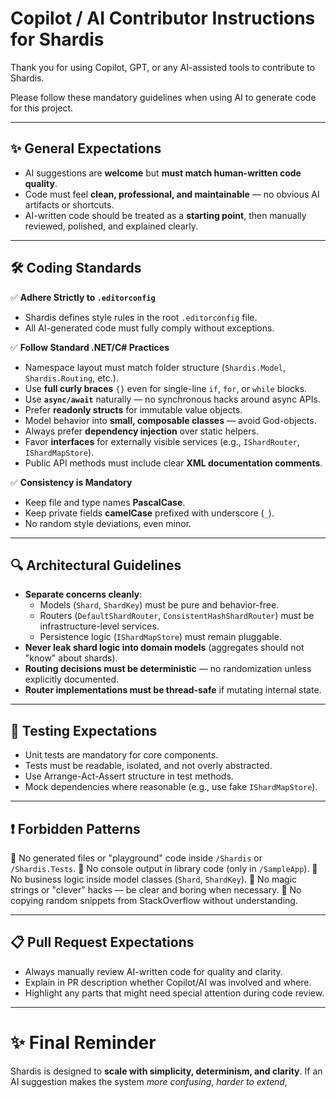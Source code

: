 # Copilot / AI Contributor Instructions for Shardis

Thank you for using Copilot, GPT, or any AI-assisted tools to contribute to Shardis.

Please follow these mandatory guidelines when using AI to generate code for this project.

---

## ✨ General Expectations

- AI suggestions are **welcome** but **must match human-written code quality**.
- Code must feel **clean, professional, and maintainable** — no obvious AI artifacts or shortcuts.
- AI-written code should be treated as a **starting point**, then manually reviewed, polished, and explained clearly.

---

## 🛠️ Coding Standards

✅ **Adhere Strictly to `.editorconfig`**

- Shardis defines style rules in the root `.editorconfig` file.
- All AI-generated code must fully comply without exceptions.

✅ **Follow Standard .NET/C# Practices**

- Namespace layout must match folder structure (`Shardis.Model`, `Shardis.Routing`, etc.).
- Use **full curly braces** `{}` even for single-line `if`, `for`, or `while` blocks.
- Use **`async/await`** naturally — no synchronous hacks around async APIs.
- Prefer **readonly structs** for immutable value objects.
- Model behavior into **small, composable classes** — avoid God-objects.
- Always prefer **dependency injection** over static helpers.
- Favor **interfaces** for externally visible services (e.g., `IShardRouter`, `IShardMapStore`).
- Public API methods must include clear **XML documentation comments**.

✅ **Consistency is Mandatory**

- Keep file and type names **PascalCase**.
- Keep private fields **camelCase** prefixed with underscore (`_`).
- No random style deviations, even minor.

---

## 🔍 Architectural Guidelines

- **Separate concerns cleanly**:
  - Models (`Shard`, `ShardKey`) must be pure and behavior-free.
  - Routers (`DefaultShardRouter`, `ConsistentHashShardRouter`) must be infrastructure-level services.
  - Persistence logic (`IShardMapStore`) must remain pluggable.
- **Never leak shard logic into domain models** (aggregates should not "know" about shards).
- **Routing decisions must be deterministic** — no randomization unless explicitly documented.
- **Router implementations must be thread-safe** if mutating internal state.

---

## 🧪 Testing Expectations

- Unit tests are mandatory for core components.
- Tests must be readable, isolated, and not overly abstracted.
- Use Arrange-Act-Assert structure in test methods.
- Mock dependencies where reasonable (e.g., use fake `IShardMapStore`).

---

## ❗ Forbidden Patterns

🚫 No generated files or "playground" code inside `/Shardis` or `/Shardis.Tests`.
🚫 No console output in library code (only in `/SampleApp`).
🚫 No business logic inside model classes (`Shard`, `ShardKey`).
🚫 No magic strings or "clever" hacks — be clear and boring when necessary.
🚫 No copying random snippets from StackOverflow without understanding.

---

## 📋 Pull Request Expectations

- Always manually review AI-written code for quality and clarity.
- Explain in PR description whether Copilot/AI was involved and where.
- Highlight any parts that might need special attention during code review.

---

# ✨ Final Reminder

Shardis is designed to **scale with simplicity, determinism, and clarity**.
If an AI suggestion makes the system *more confusing*, *harder to extend*,
